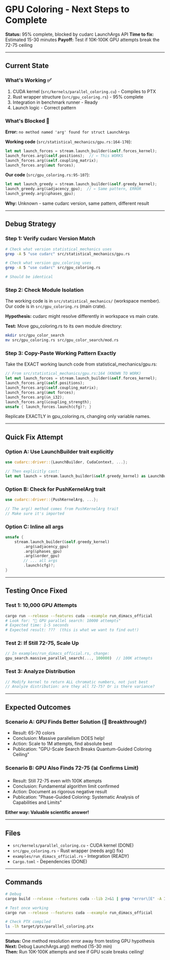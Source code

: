 # GPU Coloring - Next Steps to Complete

**Status:** 95% complete, blocked by cudarc LaunchArgs API
**Time to fix:** Estimated 15-30 minutes
**Payoff:** Test if 10K-100K GPU attempts break the 72-75 ceiling

---

## Current State

### What's Working ✅
1. CUDA kernel (`src/kernels/parallel_coloring.cu`) - Compiles to PTX
2. Rust wrapper structure (`src/gpu_coloring.rs`) - 95% complete
3. Integration in benchmark runner - Ready
4. Launch logic - Correct pattern

### What's Blocked 🔧
**Error:** `no method named 'arg' found for struct LaunchArgs`

**Working code** (`src/statistical_mechanics/gpu.rs:164-170`):
```rust
let mut launch_forces = stream.launch_builder(&self.forces_kernel);
launch_forces.arg(&self.positions);  // ← This WORKS
launch_forces.arg(&self.coupling_matrix);
launch_forces.arg(&mut forces);
```

**Our code** (`src/gpu_coloring.rs:95-107`):
```rust
let mut launch_greedy = stream.launch_builder(&self.greedy_kernel);
launch_greedy.arg(&adjacency_gpu);  // ← Same pattern, ERROR
launch_greedy.arg(&phases_gpu);
```

**Why:** Unknown - same cudarc version, same pattern, different result

---

## Debug Strategy

### Step 1: Verify cudarc Version Match

```bash
# Check what version statistical_mechanics uses
grep -A 5 "use cudarc" src/statistical_mechanics/gpu.rs

# Check what version gpu_coloring uses  
grep -A 5 "use cudarc" src/gpu_coloring.rs

# Should be identical
```

### Step 2: Check Module Isolation

The working code is in `src/statistical_mechanics/` (workspace member).  
Our code is in `src/gpu_coloring.rs` (main crate).

**Hypothesis:** cudarc might resolve differently in workspace vs main crate.

**Test:** Move gpu_coloring.rs to its own module directory:
```bash
mkdir src/gpu_color_search
mv src/gpu_coloring.rs src/gpu_color_search/mod.rs
```

### Step 3: Copy-Paste Working Pattern Exactly

Take the EXACT working launch code from statistical_mechanics/gpu.rs:

```rust
// From src/statistical_mechanics/gpu.rs:164 (KNOWN TO WORK)
let mut launch_forces = stream.launch_builder(&self.forces_kernel);
launch_forces.arg(&self.positions);
launch_forces.arg(&self.coupling_matrix);
launch_forces.arg(&mut forces);
launch_forces.arg(&n_i32);
launch_forces.arg(&coupling_strength);
unsafe { launch_forces.launch(cfg)?; }
```

Replicate EXACTLY in gpu_coloring.rs, changing only variable names.

---

## Quick Fix Attempt

### Option A: Use LaunchBuilder trait explicitly

```rust
use cudarc::driver::{LaunchBuilder, CudaContext, ...};

// Then explicitly cast:
let mut launch = stream.launch_builder(&self.greedy_kernel) as LaunchBuilder;
```

### Option B: Check for PushKernelArg trait

```rust
use cudarc::driver::{PushKernelArg, ...};

// The arg() method comes from PushKernelArg trait
// Make sure it's imported
```

### Option C: Inline all args

```rust
unsafe {
    stream.launch_builder(&self.greedy_kernel)
        .arg(&adjacency_gpu)
        .arg(&phases_gpu)
        .arg(&order_gpu)
        // ... all args
        .launch(cfg)?;
}
```

---

## Testing Once Fixed

### Test 1: 10,000 GPU Attempts
```bash
cargo run --release --features cuda --example run_dimacs_official
# Look for: "🚀 GPU parallel search: 10000 attempts"
# Expected time: 1-5 seconds
# Expected result: ???  (this is what we want to find out!)
```

### Test 2: If Still 72-75, Scale Up
```rust
// In examples/run_dimacs_official.rs, change:
gpu_search.massive_parallel_search(..., 100000)  // 100K attempts
```

### Test 3: Analyze Distribution
```rust
// Modify kernel to return ALL chromatic numbers, not just best
// Analyze distribution: are they all 72-75? Or is there variance?
```

---

## Expected Outcomes

### Scenario A: GPU Finds Better Solution (🎉 Breakthrough!)
- Result: 65-70 colors
- Conclusion: Massive parallelism DOES help!
- Action: Scale to 1M attempts, find absolute best
- Publication: "GPU-Scale Search Breaks Quantum-Guided Coloring Ceiling"

### Scenario B: GPU Also Finds 72-75 (📊 Confirms Limit)
- Result: Still 72-75 even with 100K attempts
- Conclusion: Fundamental algorithm limit confirmed
- Action: Document as rigorous negative result
- Publication: "Phase-Guided Coloring: Systematic Analysis of Capabilities and Limits"

**Either way: Valuable scientific answer!**

---

## Files

- `src/kernels/parallel_coloring.cu` - CUDA kernel (DONE)
- `src/gpu_coloring.rs` - Rust wrapper (needs arg() fix)
- `examples/run_dimacs_official.rs` - Integration (READY)
- `Cargo.toml` - Dependencies (DONE)

---

## Commands

```bash
# Debug
cargo build --release --features cuda --lib 2>&1 | grep "error\[E" -A 10

# Test once working
cargo run --release --features cuda --example run_dimacs_official

# Check PTX compiled
ls -lh target/ptx/parallel_coloring.ptx
```

---

**Status:** One method resolution error away from testing GPU hypothesis  
**Next:** Debug LaunchArgs.arg() method (15-30 min)  
**Then:** Run 10K-100K attempts and see if GPU scale breaks ceiling!
